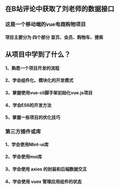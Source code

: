 ## 在B站评论中获取了刘老师的数据接口
### 这是一个移动端的vue电商购物项目
#### 项目主要分为 四个部分 首页、会员、购物车、搜索


## 从项目中学到了什么？
#### 1、熟悉一个项目开发的流程 
#### 2、学会组件化、模块化的开发模式 
#### 3、掌握使用vue-cli脚手架初始化vue.js项目 
#### 4、学会ES6的开发方法
#### 5、掌握一些项目的优化技巧

### 第三方插件或库
#### 1、学会使用Mint-ui库 
#### 2、学会使用mui库 
#### 3、学会使用 axios 的封装和后端数据交互
#### 4、学会使用 vuex 管理应用组件的状态

